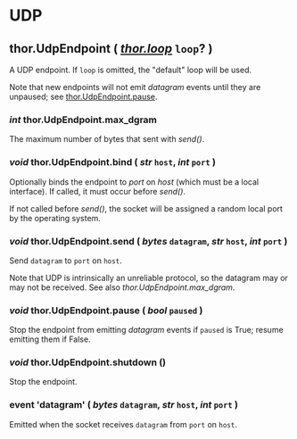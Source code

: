 # UDP


## thor.UdpEndpoint (  _[thor.loop](loop.md)_ `loop`? )

A UDP endpoint. If `loop` is omitted, the "default" loop will be used.

Note that new endpoints will not emit *datagram* events until they are unpaused; see [thor.UdpEndpoint.pause](#void-thorudpendpointpause-bool-paused-).


### _int_ thor.UdpEndpoint.max\_dgram

The maximum number of bytes that sent with *send()*.


### _void_ thor.UdpEndpoint.bind ( _str_ `host`,  _int_ `port` )

Optionally binds the endpoint to _port_ on _host_ (which must be a local interface). If called, it must occur before *send()*.

If not called before *send()*, the socket will be assigned a random local port by the operating system. 


### _void_ thor.UdpEndpoint.send ( _bytes_ `datagram`,  _str_ `host`,  _int_ `port` )

Send `datagram` to `port` on `host`. 

Note that UDP is intrinsically an unreliable protocol, so the datagram may or may not be received. See also *thor.UdpEndpoint.max\_dgram.*


### _void_ thor.UdpEndpoint.pause (  _bool_ `paused` )

Stop the endpoint from emitting *datagram* events if `paused` is True; resume emitting them if False.


### _void_ thor.UdpEndpoint.shutdown ()

Stop the endpoint.


### event 'datagram' (  _bytes_ `datagram`,  _str_ `host`,  _int_ `port` )

Emitted when the socket receives `datagram` from `port` on `host`.